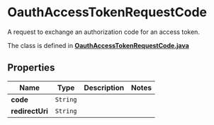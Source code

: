 

# OauthAccessTokenRequestCode

A request to exchange an authorization code for an access token.

The class is defined in **[OauthAccessTokenRequestCode.java](../../src/main/java/org/openapitools/model/OauthAccessTokenRequestCode.java)**

## Properties

Name | Type | Description | Notes
------------ | ------------- | ------------- | -------------
**code** | `String` |  | 
**redirectUri** | `String` |  | 




